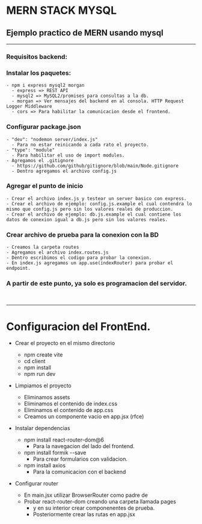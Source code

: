 # MERN STACK MYSQL

## Ejemplo practico de MERN usando mysql
---
### Requisitos backend:

### Instalar los paquetes:
    - npm i express mysql2 morgan
      - express => REST API
      - mysql2 => MySQL2/promises para consultas a la db.
      - morgan => Ver mensajes del backend en al consola. HTTP Request Logger Middleware
      - cors => Para habilitar la comunicacion desde el frontend.

### Configurar package.json
    - "dev": "nodemon server/index.js"  
      - Para no estar reinicando a cada rato el proyecto.
    - "type": "module"                  
      - Para habilitar el uso de import modules.
    - Agregamos el .gitignore
      - https://github.com/github/gitignore/blob/main/Node.gitignore
      - Dentro agregamos el archivo config.js

### Agregar el punto de inicio
    - Crear el archivo index.js y testear un server basico con express.
    - Crear el archivo de ejemplo: config.js.example el cual contendra lo mismo que config.js pero sin los valores reales de produccion.
    - Crear el archivo de ejemplo: db.js.example el cual contiene los datos de conexion igual a db.js pero sin los valores reales.

### Crear archivo de prueba para la conexion con la BD
    - Creamos la carpeta routes
    - Agregamos el archivo index.routes.js
    - Dentro escribimos el codigo para probar la conexion.
    - En index.js agregamos un app.use(indexRouter) para probar el endpoint.

### A partir de este punto, ya solo es programacion del servidor.
<br>

---

# Configuracion del FrontEnd.

  - Crear el proyecto en el mismo directorio
    - npm create vite
    - cd client
    - npm install
    - npm run dev

  - Limpiamos el proyecto
    - Eliminamos assets
    - Eliminamos el contenido de index.css
    - Eliminamos el contenido de app.css
    - Creamos un componente vacio en app.jsx (rfce)

  - Instalar dependencias
    - npm install react-router-dom@6
      - Para la navegacion del lado del frontend.
    - npm install formik --save
      - Para crear formularios con validacion.
    - npm install axios
      - Para la comunicacion con el backend

  - Configurar router 
    - En main.jsx utilizar BrowserRouter como padre de <App />
    - Probar react-router-dom creando una carpeta llamada pages
      - y en su interior crear componenentes de prueba.
      - Posteriormente crear las rutas en app.jsx